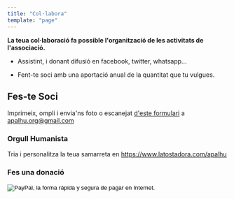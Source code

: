 ```yaml
---
title: "Col·labora"
template: "page"
---
```


**La teua col·laboració fa possible l'organització de les activitats de l'associació.**

- Assistint, i donant difusió en facebook, twitter, whatsapp...

- Fent-te soci amb una aportació anual de la quantitat que tu vulgues.

## Fes-te Soci

Imprimeix, ompli i envia'ns foto o escanejat <a href="Domiciliacio.pdf" target="\_blank">d'este formulari</a> a apalhu.org@gmail.com

### Orgull Humanista

Tria i personalitza la teua samarreta en https://www.latostadora.com/apalhu

### Fes una donació

<form action="https://www.paypal.com/cgi-bin/webscr" method="post" target="_top">
<input type="hidden" name="cmd" value="_s-xclick">
<input type="hidden" name="hosted_button_id" value="LKTAWC5TNCAKU">
<input type="image" src="https://www.paypalobjects.com/es_ES/ES/i/btn/btn_donateCC_LG.gif" border="0" name="submit" alt="PayPal, la forma rápida y segura de pagar en Internet.">
<img alt="" border="0" src="https://www.paypalobjects.com/es_ES/i/scr/pixel.gif" width="1" height="1">
</form>

